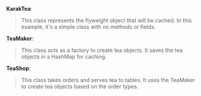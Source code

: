 **KarakTea**:
> This class represents the flyweight object that will be cached. In this example, it's a simple class with no methods
> or fields.

**TeaMaker**:
> This class acts as a factory to create tea objects. It saves the tea objects in a HashMap for caching.

**TeaShop**:
> This class takes orders and serves tea to tables. It uses the TeaMaker to create tea objects based on the order types.
